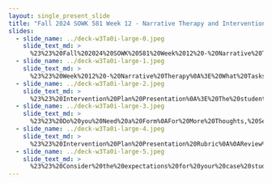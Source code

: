 ```yaml
---
layout: single_present_slide
title: "Fall 2024 SOWK 581 Week 12 - Narrative Therapy and Intervention Plan Presentation"
slides:
  - slide_name: ../deck-w3Ta0i-large-0.jpeg
    slide_text_md: >
      %23%23%20Fall%202024%20SOWK%20581%20Week%2012%20-%20Narrative%20Therapy%20and%20Intervention%20Plan%20Presentation%0A%0Atitle:%20Fall%202024%20SOWK%20581%20Week%2012%20-%20Narrative%20Therapy%20and%20Intervention%20Plan%20Presentation%0Adate:%202024-11-15%2022:44:00%0Alocation:%20Heritage%20University%0Atags:%0A%0A%20%20-%20Heritage%20University%0A%20%20-%20MSW%20Program%0A%20%20-%20SOWK%20581%0A%0Apresentation_video:%20%3E%0A%20%20%3Ciframe%20src%3D%22https://heritage.hosted.panopto.com/Panopto/Pages/Embed.aspx%3Fid%3Dccc43fc5-a84a-48af-95b4-b22101447103%26autoplay%3Dfalse%26offerviewer%3Dtrue%26showtitle%3Dtrue%26showbrand%3Dtrue%26captions%3Dfalse%26interactivity%3Dall%22%20height%3D%22405%22%20width%3D%22720%22%20style%3D%22border:%201px%20solid%20%23464646;%22%20allowfullscreen%20allow%3D%22autoplay%22%20aria-label%3D%22Panopto%20Embedded%20Video%20Player%22%20aria-description%3D%22Fall%202024%20SOWK%20581%20(0)%20-%20Week%2012%22%20%3E%3C/iframe%3E%0Adescription:%20%3E%0A%0AWeek%2012%20is%20asynchronous.%20You%20will%20engage%20in%20content%20regarding%20narrative%20therapy.%20You%20should%20also%20be%20working%20on%20your%20intervention%20presentation,%20which%20is%20due%20next%20week.%0A%0ALearning%20Objectives%0A%0A-%20Address%20any%20questions%20you%20might%20have%20about%20your%20presentations%0A-%20Explore%20therapeutic%20documents%20in%20narrative%20therapy%0A-%20Engage%20with%20some%20of%20the%20techniques%20and%20interventions%20used%20in%20narrative%20therapy%0A%0A%0A
  - slide_name: ../deck-w3Ta0i-large-1.jpeg
    slide_text_md: >
      %23%23%20Week%2012%20-%20Narrative%20Therapy%0A%3E%20What%20Tasks%20You%20Have%0A%0A-%20Read%20Chapter%2010%20and%20Do%20the%20Reading%20Quiz%0A-%206%20Replies%20Across%20Any%20of%20the%205%20Forums%0A%09*%20Chapter%2010%20Reflection%20Questions%0A%09*%20Questions%20about%20the%20Presentation%0A%09*%20Testing%20the%20Waters%20Using%20a%20Narrative%20Approach%0A%09*%20Create%20a%20Tree%20of%20Life%0A-%20Intervention%20Plan%20Presentation%0A%0A
  - slide_name: ../deck-w3Ta0i-large-2.jpeg
    slide_text_md: >
      %23%23%20Intervention%20Plan%20Presentation%0A%3E%20The%20student's%20case%20study%20assignment%20requires%20the%20inclusion%20of%20a%20service%20delivery%20plan%20as%20an%20appendix.%20Students%20will%20complete%20a%2010%E2%80%9315-minute%20presentation%20regarding%20their%20intervention%20plan%20with%20their%20chosen%20client.%20Presentations%20should%20ground%20the%20plan%20in%20assessment%20and%20provide%20a%20brief%20overview%20of%20the%20client's%20needs.%20Discussion%20regarding%20the%20intervention%20plan%20should%20include%20the%20client%20voice,%20goal%20statement,%20strengths/resources,%20barriers/obstacles,%20and%20tasks%20or%20steps.%20There%20might%20multiple%20goals%20discussed,%20and%20the%20interventions%20should%20span%20the%20micro,%20mezzo,%20and%20macro%20levels.%20Video%20presentations%20will%20be%20submitted%20on%20MyHeritage.%0A%0A
  - slide_name: ../deck-w3Ta0i-large-3.jpeg
    slide_text_md: >
      %23%23%20Do%20you%20Need%20a%20Form%0AFor%20More%20Thoughts,%20See%20Lecture%20Video%20about%20Treatment%20Planning%20for%20week%208%0A%0A
  - slide_name: ../deck-w3Ta0i-large-4.jpeg
    slide_text_md: >
      %23%23%20Intervention%20Plan%20Presentation%20Rubric%0A%0AReview%20the%20highly%20developed%0A%0A%7CDescription%7CInitial%7CEmerging%7CDeveloped%7CHighly%20Developed%7C%0A%7C---%7C---%7C---%7C---%7C---%7C%0A%7C**The%20intervention%20plan%20is%20grounded%20in%20the%20assessment**.%7CThe%20assessment%20and%20needs%20of%20the%20client%20are%20not%20identified.%7CThe%20presentation%20only%20generally%20discusses%20the%20assessment%20with%20an%20undefined%20connection%20between%20client%20needs%20and%20the%20intervention%20plan.%7CThe%20presentation%20describes%20the%20assessment%20related%20to%20the%20client's%20needs,%20which%20generally%20align%20with%20the%20intervention%20plan.%7CThe%20presentation%20provides%20a%20detailed%20discussion%20of%20the%20assessment%20and%20shares%20the%20client's%20specific%20needs,%20allowing%20for%20a%20clear%20connection%20between%20those%20needs%20and%20the%20developed%20intervention%20plan.%7C%0A%7C**Goal%20setting%20includes%20the%20necessary%20components%20for%20planning**.%3Cbr%3EThere%20will%20be%20at%20least%20three%20goals%20(one%20at%20each%20level).%20Each%20goal%20should%20include%20the%20following%20components:%3Col%3E%3Cli%3EClient%20voice%3C/li%3E%3Cli%3EGoal%20statement%3C/li%3E%3Cli%3EStrengths/resources%3C/li%3E%3Cli%3EBarriers/obstacles%3C/li%3E%3Cli%3ETasks%20or%20steps%3C/li%3E%3C/ol%3E%7CThe%20goals%20presented%20do%20not%20include%20all%20of%20the%20necessary%20components%20to%20do%20planning.%7CAt%20least%20one%20of%20the%20goals%20discussed%20includes%20all%20five%20components,%20but%20the%20rest%20don't%20clearly%20articulate%20all%20of%20them.%7CMost%20of%20the%20goals%20discussed%20include%20all%20five%20components.%20However,%20a%20couple%20might%20not%20clearly%20articulate%20some%20of%20them.%7CAll%20the%20goals%20discussed%20include%20all%20five%20components%20of%20a%20goal.%7C%0A%7C**Goals%20are%20developed%20at%20each%20level%20of%20service%20delivery**%20(micro,%20mezzo,%20and%20macro).%7CThe%20intervention%20plan%20does%20not%20consider%20what%20service%20delivery%20levels%20are%20needed%20to%20address%20the%20client's%20needs.%7CThe%20intervention%20plan%20includes%20goals%20at%20multiple%20service%20delivery%20levels,%20but%20only%20one%20is%20described.%7CThe%20intervention%20plan%20includes%20goals%20at%20multiple%20service%20delivery%20levels,%20but%20only%20two%20are%20described.%7CThe%20intervention%20plan%20includes%20goals%20at%20each%20service%20delivery%20level.%7C%0A%7C**The%20presentation%20is%20professionally%20delivered**.%7CThe%20presentation%20is%20unclear%20or%20highly%20disorganized.%7CThe%20presentation%20has%20some%20problems%20with%20organization,%20clarity,%20and%20delivery.%7CThe%20presentation%20is%20organized%20and%20clear%20but%20lacks%20smooth%20flow%20and%20engagement.%7CThe%20presentation%20is%20professionally%20delivered,%20clearly%20conveys%20the%20plan's%20details,%20and%20uses%20strong%20presentation%20skills.%7C%0A%7C**The%20intervention%20plan%20presentation%20expectations%20and%20time%20limits%20are%20followed**.%7CThe%20presentation%20significantly%20exceeds%20or%20falls%20short%20of%20the%20time%20limit.%7CThe%20presentation%20is%20within%20five%20minutes%20over%20or%20under%20the%20assigned%20time%20limits%20but%20lacks%20alignment%20with%20the%20assignment's%20requirements.%7CThe%20intervention%20plan%20presentation%20is%20within%20five%20minutes%20over%20or%20under%20the%20assigned%20time%20limits%20and%20follows%20the%20assignment's%20requirements.%7CThe%20intervention%20plan%20presentation%20fits%20within%20the%20assigned%20time%20limits%20and%20closely%20follows%20the%20assignment's%20requirements.%7C%0A%0A%0A
  - slide_name: ../deck-w3Ta0i-large-5.jpeg
    slide_text_md: >
      %23%23%20Consider%20the%20expectations%20for%20your%20case%20study%20as%20you%20prepare%20your%20treatment%20plan.%0A%0A%3E%20Service%20Planning:%20The%20completed%20service%20plan%20form%20will%20be%20included%20in%20an%20appendix.%20This%20section%20should%20include%20a%20general%20description%20of%20the%20service%20plan%20developed%20collaboratively%20with%20your%20client.%20Client%20voice%20and%20mutual%20engagement%20in%20the%20planning%20process%20should%20be%20described.%20The%20rationale%20for%20the%20developed%20plan%20and%20its%20linkage%20with%20peer-reviewed%20literature%20should%20be%20included%20in%20this%20section.%20Services%20plans%20should%20consist%20of%20at%20least%20a%20description%20of%20the%20problem%20being%20addressed,%20the%20identified%20goal,%20relevant%20strengths%20and%20resources,%20potential%20barriers,%20and%20tasks.%20Students%20should%20have%20identified%20goals%20at%20each%20level%20of%20intervention%20(e.g.,%20micro,%20mezzo,%20and%20macro).%0A
---
```

